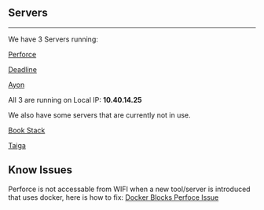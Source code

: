 ## Servers
---

We have 3 Servers running:

[Perforce](https://github.com/Arbint/UIWPerforce)

[Deadline](https://github.com/Arbint/UIWDeadline)

[Ayon](http://10.40.14.25:5000/dashboard/tasks)

All 3 are running on Local IP: **10.40.14.25**

We also have some servers that are currently not in use.

[Book Stack](BookStack.md)

[Taiga](Taiga.md)

## Know Issues
Perforce is not accessable from WIFI when a new tool/server is introduced that uses docker, here is how to fix: [Docker Blocks Perfoce Issue](DockerBlocksPerforce.md)